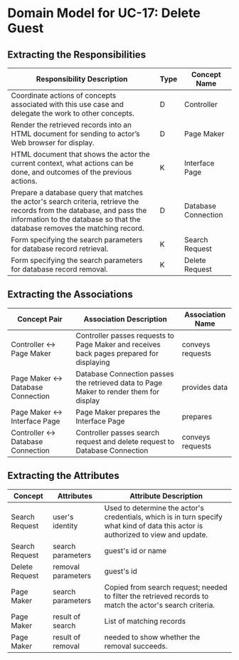 # Domain Model for UC-17: Delete Guest
## Extracting the Responsibilities

| Responsibility Description | Type | Concept Name |
| -------------------------- | ---- | ------------ |
| Coordinate actions of concepts associated with this use case and delegate the work to other concepts. | D | Controller |
| Render the retrieved records into an HTML document for sending to actor’s Web browser for display. | D | Page Maker |
| HTML document that shows the actor the current context, what actions can be done, and outcomes of the previous actions. | K | Interface Page |
| Prepare a database query that matches the actor's search criteria, retrieve the records from the database, and pass the information to the database so that the database removes the matching record. | D | Database Connection |
| Form specifying the search parameters for database record retrieval. | K | Search Request |
| Form specifying the search parameters for database record removal. | K | Delete Request |


## Extracting the Associations

| Concept Pair | Association Description | Association Name |
| ------------ | ----------------------- | ---------------- |
| Controller ↔ Page Maker | Controller passes requests to Page Maker and receives back pages prepared for displaying | conveys requests |
| Page Maker ↔ Database Connection | Database Connection passes the retrieved data to Page Maker to render them for display | provides data |
| Page Maker ↔ Interface Page | Page Maker prepares the Interface Page | prepares |
| Controller ↔ Database Connection | Controller passes search request and delete request to Database Connection | conveys requests |


## Extracting the Attributes

| Concept | Attributes | Attribute Description |
| ------- | ---------- | --------------------- |
| Search Request | user's identity | Used to determine the actor's credentials, which is in turn specify what kind of data this actor is authorized to view and update. |
| Search Request | search parameters | guest's id or name |
| Delete Request | removal parameters | guest's id |
| Page Maker | search parameters | Copied from search request; needed to filter the retrieved records to match the actor's search criteria. |
| Page Maker | result of search | List of matching records |
| Page Maker | result of removal | needed to show whether the removal succeeds. |
